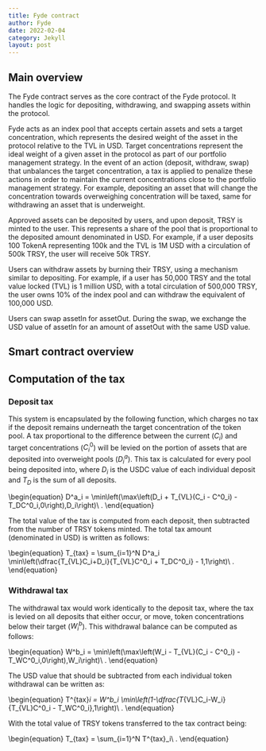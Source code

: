 ```yaml
---
title: Fyde contract
author: Fyde  
date: 2022-02-04
category: Jekyll
layout: post
---
```


## Main overview

The Fyde contract serves as the core contract of the Fyde protocol. It handles the logic for depositing, withdrawing, and swapping assets within the protocol.

Fyde acts as an index pool that accepts certain assets and sets a target concentration, which represents the desired weight of the asset in the protocol relative to the TVL in USD. Target concentrations represent the ideal weight of a given asset in the protocol as part of our portfolio management strategy. In the event of an action (deposit, withdraw, swap) that unbalances the target concentration, a tax is applied to penalize these actions in order to maintain the current concentrations close to the portfolio management strategy. For example, depositing an asset that will change the concentration towards overweighing concentration will be taxed, same for withdrawing an asset that is underweight.

Approved assets can be deposited by users, and upon deposit, TRSY is minted to the user. This represents a share of the pool that is proportional to the deposited amount denominated in USD. For example, if a user deposits 100 TokenA representing 100k and the TVL is 1M USD with a circulation of 500k TRSY, the user will receive 50k TRSY.

Users can withdraw assets by burning their TRSY, using a mechanism similar to depositing. For example, if a user has 50,000 TRSY and the total value locked (TVL) is 1 million USD, with a total circulation of 500,000 TRSY, the user owns 10% of the index pool and can withdraw the equivalent of 100,000 USD.

Users can swap assetIn for assetOut. During the swap, we exchange the USD value of assetIn for an amount of assetOut with the same USD value.


## Smart contract overview


## Computation of the tax 

### Deposit tax

This system is encapsulated by the following function, which charges no tax if the deposit remains underneath the target concentration of the token pool. A tax proportional to the difference between the current ($C_{i}$) and target concentrations ($C_{i}^0$) will be levied on the portion of assets that are deposited into overweight pools ($D_{i}^a$). This tax is calculated for every pool being deposited into, where $D_{i}$ is the USDC value of each individual deposit and $T_{D}$ is the sum of all deposits.

\begin{equation}
D^a_i = \min\left(\max\left(D_i + T_{VL}(C_i - C^0_i) - T_DC^0_i,0\right),D_i\right)\ .
\end{equation}

The total value of the tax is computed from each deposit, then subtracted from the number of TRSY tokens minted. The total tax amount (denominated in USD) is written as follows:

\begin{equation}
  T_{tax} = \sum_{i=1}^N D^a_i \min\left(\dfrac{T_{VL}C_i+D_i}{T_{VL}C^0_i + T_DC^0_i} - 1,1\right)\ .
\end{equation}

### Withdrawal tax

The withdrawal tax would work identically to the deposit tax, where the tax is levied on all deposits that either occur, or move, token concentrations below their target ($W_{i}^b$). This withdrawal balance can be computed as follows:

\begin{equation}
W^b_i = \min\left(\max\left(W_i -  T_{VL}(C_i - C^0_i) - T_WC^0_i,0\right),W_i\right)\ .
\end{equation}

The USD value that should be subtracted from each individual token withdrawal can be written as:

\begin{equation}
  T^{tax}_i = W^b_i \min\left(1-\dfrac{T_{VL}C_i-W_i}{T_{VL}C^0_i - T_WC^0_i},1\right)\ .
\end{equation}

With the total value of TRSY tokens transferred to the tax contract being:

\begin{equation}
  T_{tax} = \sum_{i=1}^N T^{tax}_i\ .
\end{equation}